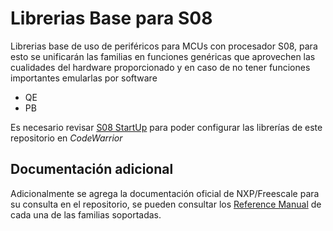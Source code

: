 # Librerias Base para S08
Librerias base de uso de periféricos para MCUs con procesador S08, para esto se unificarán las familias en funciones genéricas que aprovechen las cualidades del hardware proporcionado y en caso de no tener funciones importantes emularlas por software
* QE
* PB

Es necesario revisar [S08 StartUp](/docs/S08_StartUp.md) para poder configurar las librerías de este repositorio en _CodeWarrior_

## Documentación adicional
Adicionalmente se agrega la documentación oficial de NXP/Freescale para su consulta en el repositorio, se pueden consultar los [Reference Manual](/docs/ReferenceManual/) de cada una de las familias soportadas.